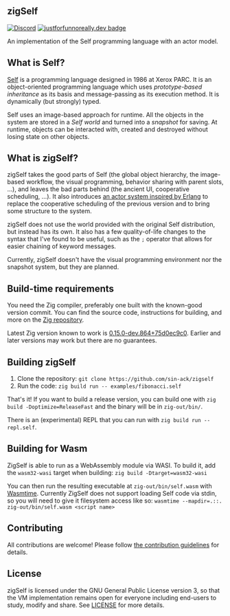 ## zigSelf

[![Discord](https://img.shields.io/discord/983578577029181440?logo=discord&logoColor=white&logoWidth=20&labelColor=7289DA&label=Discord&color=119334&style=plastic)](https://discord.gg/HJ62kw6yvn) [![justforfunnoreally.dev badge](https://img.shields.io/badge/justforfunnoreally-dev-9ff)](https://justforfunnoreally.dev)

An implementation of the Self programming language with an actor model.

## What is Self?

[Self](https://selflanguage.org/) is a programming language designed in 1986 at
Xerox PARC. It is an object-oriented programming language which uses
_prototype-based inheritance_ as its basis and message-passing as its execution
method. It is dynamically (but strongly) typed.

Self uses an image-based approach for runtime. All the objects in the system
are stored in a _Self world_ and turned into a _snapshot_ for saving. At
runtime, objects can be interacted with, created and destroyed without losing
state on other objects.

## What is zigSelf?

zigSelf takes the good parts of Self (the global object hierarchy, the
image-based workflow, the visual programming, behavior sharing with parent slots,
...), and leaves the bad parts behind (the ancient UI, cooperative scheduling, ...).
It also introduces [an actor system inspired by Erlang](https://sin-ack.github.io/posts/zigself-actor/)
to replace the cooperative scheduling of the previous version and to bring some
structure to the system.

zigSelf does not use the world provided with the original Self distribution, but
instead has its own. It also has a few quality-of-life changes to the syntax
that I've found to be useful, such as the `;` operator that allows for easier
chaining of keyword messages.

Currently, zigSelf doesn't have the visual programming environment nor the snapshot
system, but they are planned.

## Build-time requirements

You need the Zig compiler, preferably one built with the known-good version
commit. You can find the source code, instructions for building, and more on the
[Zig repository](https://github.com/ziglang/zig).

Latest Zig version known to work is [0.15.0-dev.864+75d0ec9c0](https://github.com/ziglang/zig/commit/75d0ec9c0).
Earlier and later versions may work but there are no guarantees.

## Building zigSelf

1. Clone the repository: `git clone https://github.com/sin-ack/zigself`
2. Run the code: `zig build run -- examples/fibonacci.self`

That's it! If you want to build a release version, you can build one with
`zig build -Doptimize=ReleaseFast` and the binary will be in `zig-out/bin/`.

There is an (experimental) REPL that you can run with `zig build run -- repl.self`.

## Building for Wasm

ZigSelf is able to run as a WebAssembly module via WASI. To build it, add the
`wasm32-wasi` target when building: `zig build -Dtarget=wasm32-wasi`

You can then run the resulting executable at `zig-out/bin/self.wasm` with
[Wasmtime](https://github.com/bytecodealliance/wasmtime). Currently ZigSelf does
not support loading Self code via stdin, so you will need to give it filesystem
access like so: `wasmtime --mapdir=.::. zig-out/bin/self.wasm <script name>`

## Contributing

All contributions are welcome! Please follow [the contribution guidelines](CONTRIBUTING.md)
for details.

## License

zigSelf is licensed under the GNU General Public License version 3, so that the
VM implementation remains open for everyone including end-users to study, modify
and share. See [LICENSE](LICENSE) for more details.

